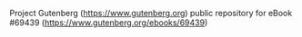 Project Gutenberg (https://www.gutenberg.org) public repository for
eBook #69439 (https://www.gutenberg.org/ebooks/69439)
